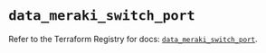 # `data_meraki_switch_port`

Refer to the Terraform Registry for docs: [`data_meraki_switch_port`](https://registry.terraform.io/providers/ciscodevnet/meraki/1.7.1/docs/data-sources/switch_port).
